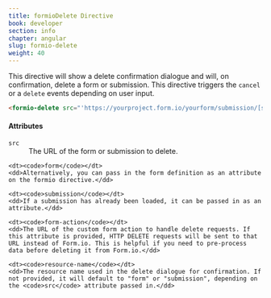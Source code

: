 ```yaml
---
title: formioDelete Directive
book: developer
section: info
chapter: angular
slug: formio-delete
weight: 40
---
```

This directive will show a delete confirmation dialogue and will, on confirmation, delete a form or submission. This directive triggers the `cancel` or a `delete` events depending on user input.

```html
<formio-delete src="'https://yourproject.form.io/yourform/submission/[submission_id]'"></formio-delete>
```

#### Attributes

<dl class="dl-horizontal">
    <dt><code>src</code></dt>
    <dd>The URL of the form or submission to delete.</dd>

    <dt><code>form</code></dt>
    <dd>Alternatively, you can pass in the form definition as an attribute on the formio directive.</dd>

    <dt><code>submission</code></dt>
    <dd>If a submission has already been loaded, it can be passed in as an attribute.</dd>

    <dt><code>form-action</code></dt>
    <dd>The URL of the custom form action to handle delete requests. If this attribute is provided, HTTP DELETE requests will be sent to that URL instead of Form.io. This is helpful if you need to pre-process data before deleting it from Form.io.</dd>

    <dt><code>resource-name</code></dt>
    <dd>The resource name used in the delete dialogue for confirmation. If not provided, it will default to "form" or "submission", depending on the <code>src</code> attribute passed in.</dd>
</dl>
